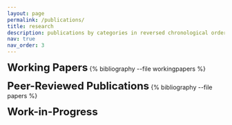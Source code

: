 ```yaml
---
layout: page
permalink: /publications/
title: research
description: publications by categories in reversed chronological order. generated by jekyll-scholar.
nav: true
nav_order: 3
---
```


<!-- _pages/publications.md -->
<div class="publications">

<strong><font size="+2">Working Papers</font></strong>
{% bibliography --file workingpapers %}

<strong><font size="+2">Peer-Reviewed Publications</font></strong>
{% bibliography --file papers %}

<strong><font size="+2">Work-in-Progress</font></strong>

</div>
